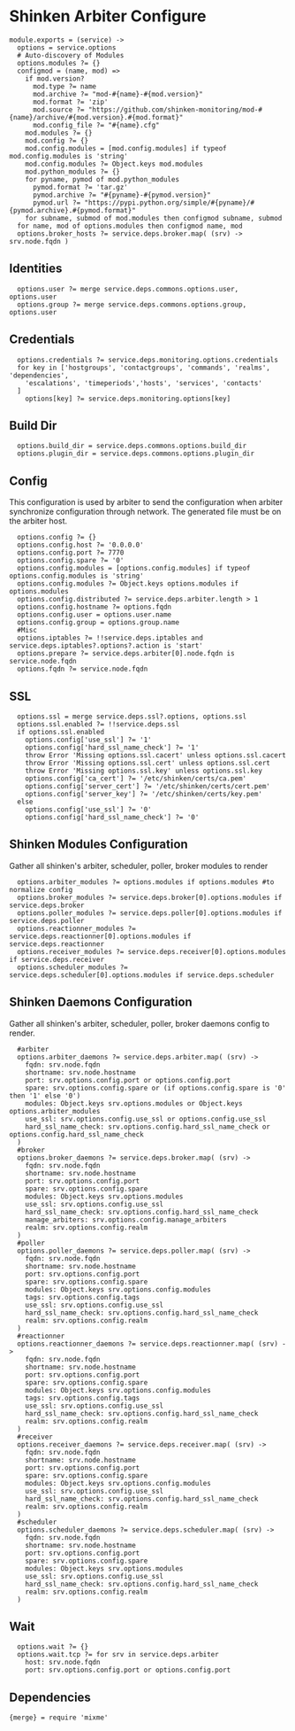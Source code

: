 
# Shinken Arbiter Configure

    module.exports = (service) ->
      options = service.options
      # Auto-discovery of Modules
      options.modules ?= {}
      configmod = (name, mod) =>
        if mod.version?
          mod.type ?= name
          mod.archive ?= "mod-#{name}-#{mod.version}"
          mod.format ?= 'zip'
          mod.source ?= "https://github.com/shinken-monitoring/mod-#{name}/archive/#{mod.version}.#{mod.format}"
          mod.config_file ?= "#{name}.cfg"
        mod.modules ?= {}
        mod.config ?= {}
        mod.config.modules = [mod.config.modules] if typeof mod.config.modules is 'string'
        mod.config.modules ?= Object.keys mod.modules
        mod.python_modules ?= {}
        for pyname, pymod of mod.python_modules
          pymod.format ?= 'tar.gz'
          pymod.archive ?= "#{pyname}-#{pymod.version}"
          pymod.url ?= "https://pypi.python.org/simple/#{pyname}/#{pymod.archive}.#{pymod.format}"
        for subname, submod of mod.modules then configmod subname, submod
      for name, mod of options.modules then configmod name, mod
      options.broker_hosts ?= service.deps.broker.map( (srv) -> srv.node.fqdn )

## Identities

      options.user ?= merge service.deps.commons.options.user, options.user
      options.group ?= merge service.deps.commons.options.group, options.user

## Credentials
      
      options.credentials ?= service.deps.monitoring.options.credentials
      for key in ['hostgroups', 'contactgroups', 'commands', 'realms', 'dependencies', 
        'escalations', 'timeperiods','hosts', 'services', 'contacts'
      ]
        options[key] ?= service.deps.monitoring.options[key]

## Build Dir

      options.build_dir = service.deps.commons.options.build_dir
      options.plugin_dir = service.deps.commons.options.plugin_dir

## Config

This configuration is used by arbiter to send the configuration when arbiter
synchronize configuration through network. The generated file must be on the
arbiter host.

      options.config ?= {}
      options.config.host ?= '0.0.0.0'
      options.config.port ?= 7770
      options.config.spare ?= '0'
      options.config.modules = [options.config.modules] if typeof options.config.modules is 'string'
      options.config.modules ?= Object.keys options.modules if options.modules
      options.config.distributed ?= service.deps.arbiter.length > 1
      options.config.hostname ?= options.fqdn
      options.config.user = options.user.name
      options.config.group = options.group.name
      #Misc
      options.iptables ?= !!service.deps.iptables and service.deps.iptables?.options?.action is 'start'
      options.prepare ?= service.deps.arbiter[0].node.fqdn is service.node.fqdn
      options.fqdn ?= service.node.fqdn

## SSL

      options.ssl = merge service.deps.ssl?.options, options.ssl
      options.ssl.enabled ?= !!service.deps.ssl
      if options.ssl.enabled
        options.config['use_ssl'] ?= '1'
        options.config['hard_ssl_name_check'] ?= '1'
        throw Error 'Missing options.ssl.cacert' unless options.ssl.cacert
        throw Error 'Missing options.ssl.cert' unless options.ssl.cert
        throw Error 'Missing options.ssl.key' unless options.ssl.key
        options.config['ca_cert'] ?= '/etc/shinken/certs/ca.pem'
        options.config['server_cert'] ?= '/etc/shinken/certs/cert.pem'
        options.config['server_key'] ?= '/etc/shinken/certs/key.pem'
      else
        options.config['use_ssl'] ?= '0'
        options.config['hard_ssl_name_check'] ?= '0'

## Shinken Modules Configuration
Gather all shinken's arbiter, scheduler, poller, broker modules to render

      options.arbiter_modules ?= options.modules if options.modules #to normalize config
      options.broker_modules ?= service.deps.broker[0].options.modules if service.deps.broker
      options.poller_modules ?= service.deps.poller[0].options.modules if service.deps.poller
      options.reactionner_modules ?= service.deps.reactionner[0].options.modules if service.deps.reactionner
      options.receiver_modules ?= service.deps.receiver[0].options.modules if service.deps.receiver
      options.scheduler_modules ?= service.deps.scheduler[0].options.modules if service.deps.scheduler

## Shinken Daemons Configuration
Gather all shinken's arbiter, scheduler, poller, broker daemons config to render.

      #arbiter
      options.arbiter_daemons ?= service.deps.arbiter.map( (srv) ->
        fqdn: srv.node.fqdn
        shortname: srv.node.hostname
        port: srv.options.config.port or options.config.port
        spare: srv.options.config.spare or (if options.config.spare is '0' then '1' else '0')
        modules: Object.keys srv.options.modules or Object.keys options.arbiter_modules
        use_ssl: srv.options.config.use_ssl or options.config.use_ssl
        hard_ssl_name_check: srv.options.config.hard_ssl_name_check or options.config.hard_ssl_name_check
      )
      #broker
      options.broker_daemons ?= service.deps.broker.map( (srv) ->
        fqdn: srv.node.fqdn
        shortname: srv.node.hostname
        port: srv.options.config.port
        spare: srv.options.config.spare
        modules: Object.keys srv.options.modules
        use_ssl: srv.options.config.use_ssl
        hard_ssl_name_check: srv.options.config.hard_ssl_name_check
        manage_arbiters: srv.options.config.manage_arbiters
        realm: srv.options.config.realm
      )
      #poller
      options.poller_daemons ?= service.deps.poller.map( (srv) ->
        fqdn: srv.node.fqdn
        shortname: srv.node.hostname
        port: srv.options.config.port
        spare: srv.options.config.spare
        modules: Object.keys srv.options.config.modules
        tags: srv.options.config.tags
        use_ssl: srv.options.config.use_ssl
        hard_ssl_name_check: srv.options.config.hard_ssl_name_check
        realm: srv.options.config.realm
      )
      #reactionner
      options.reactionner_daemons ?= service.deps.reactionner.map( (srv) ->
        fqdn: srv.node.fqdn
        shortname: srv.node.hostname
        port: srv.options.config.port
        spare: srv.options.config.spare
        modules: Object.keys srv.options.config.modules
        tags: srv.options.config.tags
        use_ssl: srv.options.config.use_ssl
        hard_ssl_name_check: srv.options.config.hard_ssl_name_check
        realm: srv.options.config.realm
      )
      #receiver
      options.receiver_daemons ?= service.deps.receiver.map( (srv) ->
        fqdn: srv.node.fqdn
        shortname: srv.node.hostname
        port: srv.options.config.port
        spare: srv.options.config.spare
        modules: Object.keys srv.options.config.modules
        use_ssl: srv.options.config.use_ssl
        hard_ssl_name_check: srv.options.config.hard_ssl_name_check
        realm: srv.options.config.realm
      )
      #scheduler
      options.scheduler_daemons ?= service.deps.scheduler.map( (srv) ->
        fqdn: srv.node.fqdn
        shortname: srv.node.hostname
        port: srv.options.config.port
        spare: srv.options.config.spare
        modules: Object.keys srv.options.modules
        use_ssl: srv.options.config.use_ssl
        hard_ssl_name_check: srv.options.config.hard_ssl_name_check
        realm: srv.options.config.realm
      )
            
## Wait

      options.wait ?= {}
      options.wait.tcp ?= for srv in service.deps.arbiter
        host: srv.node.fqdn
        port: srv.options.config.port or options.config.port

## Dependencies

    {merge} = require 'mixme'

